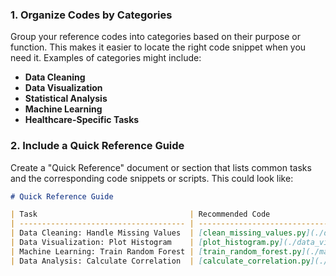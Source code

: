 ### 1. **Organize Codes by Categories**

Group your reference codes into categories based on their purpose or function. This makes it easier to locate the right code snippet when you need it. Examples of categories might include:

- **Data Cleaning**
- **Data Visualization**
- **Statistical Analysis**
- **Machine Learning**
- **Healthcare-Specific Tasks**

### 2. **Include a Quick Reference Guide**

Create a "Quick Reference" document or section that lists common tasks and the corresponding code snippets or scripts. This could look like:

```markdown
# Quick Reference Guide

| Task                                  | Recommended Code                              | Description                                        |
| ------------------------------------- | --------------------------------------------- | -------------------------------------------------- |
| Data Cleaning: Handle Missing Values  | [clean_missing_values.py](./data_cleaning/)   | Handles missing values by filling with median/mode |
| Data Visualization: Plot Histogram    | [plot_histogram.py](./data_visualization/)    | Plots a histogram for data distribution            |
| Machine Learning: Train Random Forest | [train_random_forest.py](./machine_learning/) | Trains a random forest model for classification    |
| Data Analysis: Calculate Correlation  | [calculate_correlation.py](./data_analysis/)  | Computes correlation between two variables         |
```
